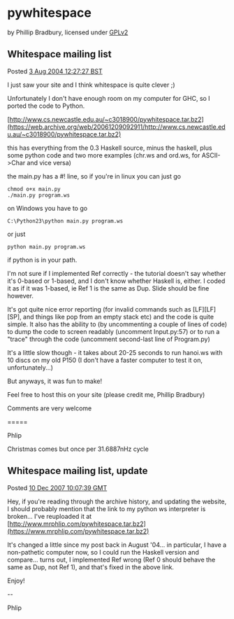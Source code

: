 # pywhitespace

by Phillip Bradbury, licensed under [GPLv2](COPYING)

## Whitespace mailing list

Posted [3 Aug 2004 12:27:27 BST](https://web.archive.org/web/20141011193201/http://compsoc.dur.ac.uk/archives/whitespace/2004-August/000048.html)

I just saw your site and I think whitespace is quite clever ;)

Unfortunately I don't have enough room on my computer for GHC, so I
ported the code to Python.

[http://www.cs.newcastle.edu.au/~c3018900/pywhitespace.tar.bz2](https://web.archive.org/web/20061209092911/http://www.cs.newcastle.edu.au/~c3018900/pywhitespace.tar.bz2)

this has everything from the 0.3 Haskell source, minus the haskell, plus
some python code and two more examples (chr.ws and ord.ws, for
ASCII->Char and vice versa)

the main.py has a #! line, so if you're in linux you can just go

    chmod o+x main.py
    ./main.py program.ws

on Windows you have to go

    C:\Python23\python main.py program.ws

or just

    python main.py program.ws

if python is in your path.

I'm not sure if I implemented Ref correctly - the tutorial doesn't say
whether it's 0-based or 1-based, and I don't know whether Haskell is,
either. I coded it as if it was 1-based, ie Ref 1 is the same as Dup.
Slide should be fine however.

It's got quite nice error reporting (for invalid commands such as
[LF][LF][SP], and things like pop from an empty stack etc) and the code
is quite simple. It also has the ability to (by uncommenting a couple of
lines of code) to dump the code to screen readably (uncomment
Input.py:57) or to run a "trace" through the code (uncomment second-last
line of Program.py)

It's a little slow though - it takes about 20-25 seconds to run hanoi.ws
with 10 discs on my old P150 (I don't have a faster computer to test it
on, unfortunately...)

But anyways, it was fun to make!

Feel free to host this on your site (please credit me, Phillip Bradbury)

Comments are very welcome

=====

Phlip

Christmas comes but once per 31.6887nHz cycle

## Whitespace mailing list, update

Posted [10 Dec 2007 10:07:39 GMT](https://web.archive.org/web/20161009051032/http://compsoc.dur.ac.uk/archives/whitespace/2007-December/000065.html)

Hey, if you're reading through the archive history, and updating the
website, I should probably mention that the link to my python ws
interpreter is broken... I've reuploaded it at
[http://www.mrphlip.com/pywhitespace.tar.bz2](https://www.mrphlip.com/pywhitespace.tar.bz2)

It's changed a little since my post back in August '04... in particular,
I have a non-pathetic computer now, so I could run the Haskell version
and compare... turns out, I implemented Ref wrong (Ref 0 should behave
the same as Dup, not Ref 1), and that's fixed in the above link.

Enjoy!

--

Phlip
